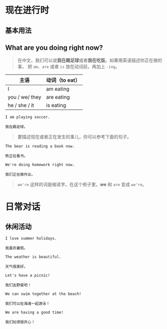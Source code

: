 # 现在进行时
## 基本用法

## What are you doing right now?

> 在中文，我们可以说**我在踢足球**或者**我在吃饭**。如果用英语描述你正在做的事，
> 把 `am`、`are` 或者 `is` 放在动词前，再加上 `-ing`。

| 主语           | 动词（to eat） |
| -------------- | -------------- |
| I              | am eating      |
| you / we/ they | are eating     |
| he / she / it  | is eating      |

```text
I am playing soccer.

我在踢足球。
```

> 要描述现在或者正在发生的事儿，你可以参考下面的句子。

```text
The bear is reading a book now.

熊正在看书。
```

```text
We're doing homework right now.

我们正在做作业。
```

> `we're` 这样的词是缩读字。在这个例子里，**we** 和 `are` 变成 `we're`。

# 日常对话
## 休闲活动

```text
I love summer holidays.

我喜欢暑假。
```

```text
The weather is beautiful.

天气很美好。
```

```text
Let's have a picnic!

我们去野餐吧！
```

```text
We can swim together at the beach!

我们可以在海滩一起游泳！
```

```text
We are having a good time!

我们玩得很开心！
```
